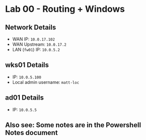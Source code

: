 # Lab 00 - Routing + Windows

## Network Details
* WAN IP: `10.0.17.102`
* WAN Upstream: `10.0.17.2`
* LAN (`fw01`) IP: `10.0.5.2`

## wks01 Details
* IP: `10.0.5.100`
* Local admin username: `matt-loc`

## ad01 Details
* IP:  `10.0.5.5`

## Also see: Some notes are in the Powershell Notes document

